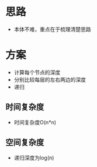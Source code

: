 # 思路
- 本体不难，重点在于梳理清楚思路
# 方案
- 计算每个节点的深度
- 分别比较每层的左右两边的深度
- 递归
## 时间复杂度
- 时间复杂度O(n*n)
## 空间复杂度
- 递归深度为log(n)